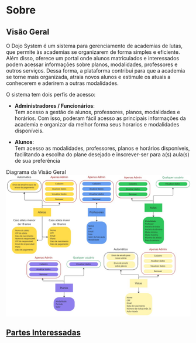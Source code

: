 # Sobre

## Visão Geral
O Dojo System é um sistema para gerenciamento de academias de lutas, que permite às academias se organizarem de forma simples e eficiente. Além disso, oferece um portal onde alunos matriculados e interessados podem acessar informações sobre planos, modalidades, professores e outros serviços. Dessa forma, a plataforma contribui para que a academia se torne mais organizada, atraia novos alunos e estimule os atuais a conhecerem e aderirem a outras modalidades.

O sistema tem dois perfis de acesso:

- **Administradores / Funcionários**:  
Tem acesso a gestão de alunos, professores, planos, modalidades e horários. Com isso, poderam fácil acesso as principais informações da academia e organizar da melhor forma seus horarios e modalidades disponíveis.

- **Alunos**:  
Tem acesso as modalidades, professores, planos e horários disponíveis, facilitando a escolha do plane desejado e inscrever-ser para a(s) aula(s) de sua preferência

Diagrama da Visão Geral
![Diagrama da visão geral](./assets/overview-diagram.jpg)

## [Partes Interessadas](../about/stakeholders/)